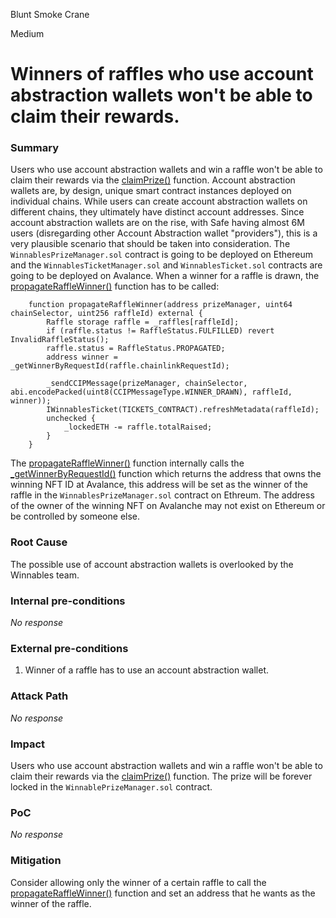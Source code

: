 Blunt Smoke Crane

Medium

# Winners of raffles who use account abstraction wallets won't be able to claim their rewards.

### Summary

Users who use account abstraction wallets and win a raffle won't be able to claim their rewards via the [claimPrize()](https://github.com/sherlock-audit/2024-08-winnables-raffles/blob/main/public-contracts/contracts/WinnablesPrizeManager.sol#L105-L124) function. Account abstraction wallets are, by design, unique smart contract instances deployed on individual chains. While users can create account abstraction wallets on different chains, they ultimately have distinct account addresses. Since account abstraction wallets are on the rise, with Safe having almost 6M users (disregarding other Account Abstraction wallet "providers"), this is a very plausible scenario that should be taken into consideration.
The ``WinnablesPrizeManager.sol`` contract is  going to be deployed on Ethereum and the ``WinnablesTicketManager.sol`` and ``WinnablesTicket.sol`` contracts are going to be deployed on Avalance. When a winner for a raffle is drawn, the [propagateRaffleWinner()](https://github.com/sherlock-audit/2024-08-winnables-raffles/blob/main/public-contracts/contracts/WinnablesTicketManager.sol#L334-L345) function has to be called:
```solidity
    function propagateRaffleWinner(address prizeManager, uint64 chainSelector, uint256 raffleId) external {
        Raffle storage raffle = _raffles[raffleId];
        if (raffle.status != RaffleStatus.FULFILLED) revert InvalidRaffleStatus();
        raffle.status = RaffleStatus.PROPAGATED;
        address winner = _getWinnerByRequestId(raffle.chainlinkRequestId);

        _sendCCIPMessage(prizeManager, chainSelector, abi.encodePacked(uint8(CCIPMessageType.WINNER_DRAWN), raffleId, winner));
        IWinnablesTicket(TICKETS_CONTRACT).refreshMetadata(raffleId);
        unchecked {
            _lockedETH -= raffle.totalRaised;
        }
    }
```
The [propagateRaffleWinner()](https://github.com/sherlock-audit/2024-08-winnables-raffles/blob/main/public-contracts/contracts/WinnablesTicketManager.sol#L334-L345) function internally calls the [_getWinnerByRequestId()](https://github.com/sherlock-audit/2024-08-winnables-raffles/blob/main/public-contracts/contracts/WinnablesTicketManager.sol#L472-L477) function which returns the address that owns the winning NFT ID at Avalance, this address will be set as the winner of the raffle in the ``WinnablesPrizeManager.sol`` contract on Ethreum. 
The address of the owner of the winning NFT on Avalanche may not exist on Ethereum or be controlled by someone else. 
### Root Cause

The possible use of account abstraction wallets is overlooked by the Winnables team. 

### Internal pre-conditions

_No response_

### External pre-conditions

1. Winner of a raffle has to use an account abstraction wallet.

### Attack Path

_No response_

### Impact

Users who use account abstraction wallets and win a raffle won't be able to claim their rewards via the [claimPrize()](https://github.com/sherlock-audit/2024-08-winnables-raffles/blob/main/public-contracts/contracts/WinnablesPrizeManager.sol#L105-L124) function. The prize will be forever locked in the ``WinnablePrizeManager.sol`` contract.

### PoC

_No response_

### Mitigation

Consider allowing only the winner of a certain raffle to call the  [propagateRaffleWinner()](https://github.com/sherlock-audit/2024-08-winnables-raffles/blob/main/public-contracts/contracts/WinnablesTicketManager.sol#L334-L345) function and set an address that he wants as the winner of the raffle. 